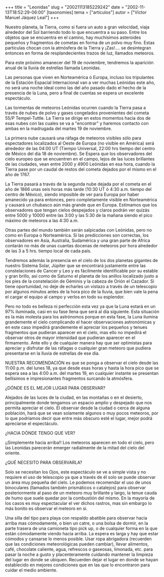 +++
title = "Leonidas"
slug = "20021113185229242"
date = "2002-11-13T18:52:29-06:00"
[taxonomies]
tema = ["articulos"]
autor = ["Víctor Manuel Jáquez Leal"]
+++

Nuestro planeta, la Tierra, como si fuera un auto a gran velocidad,
viaja alrededor del Sol barriendo todo lo que encuentra a su paso. Entre
los objetos que se encuentra en el camino, hay muchísimos asteroides
pequeños y fragmentos de cometas en forma de un polvo muy fino. Estas
partículas chocan con la atmósfera de la Tierra y ¡Zas!…. se desintegran
entonces en forma de resplandecientes trazos de luz, llamados meteoros.

Para este próximo amanecer del 19 de noviembre, tendremos la aparición
anual de la lluvia de estrellas llamada Leonidas.

<!-- more -->
Las personas que viven en Norteamérica ó Europa, incluso los tripulantes
de la Estación Espacial Internacional van a ver muchas Leónidas este
año, no será una noche ideal como las del año pasado dado el hecho de la
presencia de la Luna, pero a final de cuentas se espera un excelente
espectáculo.

Las tormentas de meteoros Leónidas ocurren cuando la Tierra pasa a
través de nubes de polvo y gases congelados provenientes del cometa 55/P
Tempel-Tuttle. La Tierra se dirige en estos momentos hacia dos de esas
nubes con las cuales se va a &quot;encontrar&quot; y haremos contacto
con ambas en la madrugada del martes 19 de noviembre.

La primera nube causará una ráfaga de meteoros visibles sólo para
espectadores localizados al Oeste de Europa (no visible en América) será
alrededor de las 04:00 UT (Tiempo Universal, 22:00 hrs tiempo del centro
de México del día 18 de noviembre). Se Espera que los observadores del
cielo europeo que se encuentren en el campo, lejos de las luces
brillantes de las ciudades, vean entre 2000 y 4900 Leónidas en esa hora,
cuando la Tierra pase por un caudal de restos del cometa dejados por el
mismo en el año de 1767.

La Tierra pasará a través de la segunda nube dejada por el cometa en el
año de 1866 unas seis horas más tarde (10:30 UT ó 4:30 a.m. tiempo del
centro de México), siendo imposible de ver para Europa por haber
amanecido ya para entonces, pero completamente visible en Norteamérica y
causará un chubasco aún más grande que en Europa. Estimamos que los
observadores que tengan cielos despejados y claros podrán ver quizás
entre 5000 y 10000 entre las 3:00 y las 5:30 de la mañana siendo el pico
máximo de meteoros a las 4:30 a.m.

Otras partes del mundo también serán salpicadas con Leónidas, pero no
como en Europa o Norteamérica. Si las predicciones son correctas, los
observadores en Asia, Australia, Sudamérica y una gran parte de Africa
contarán no más de unas cuantas docenas de meteoros por hora alrededor
de las 3 a 5 hrs. tiempo local de cada país.

Tendremos además la presencia en el cielo de los dos planetas gigantes
de nuestro Sistema Solar, Júpiter que se encontrará justamente entre las
constelaciones de Cancer y Leo y es fácilmente identificable por su
estable y gran brillo, así como de Saturno el planeta de los anillos
localizado justo a los pies de la constelación de Géminis y la cabeza de
Orión el Cazador. Si tiene oportunidad, no deje de echarles un vistazo a
través de un telescopio por algunos minutos antes de la hora pico de la
lluvia, que bien vale la pena el cargar el equipo al campo y verlos en
todo su esplendor.

Pero no todo es belleza ni perfección esta vez ya que la Luna estará en
un 97% iluminada, casi en su fase llena que será al día siguiente. Esta
situación es la más molesta para los astrónomos porque en esta fase, la
Luna ilumina grandemente el cielo complicando el hacer observaciones
astronómicas y en este caso impedirá grandemente el apreciar los
pequeños y tenues fragmentos que pudieran aparecer en el cielo, mas ello
no impedirá el observar otros de mayor intensidad que pudieran aparecer
en el firmamento. Ante ello y de cualquier manera hay que ser optimistas
para apreciar y disfrutar de las ráfagas o cualquier gran meteoro que
pudiera presentarse en la lluvia de estrellas de ese día.

NUESTRA RECOMENDACIÓN es que se ponga a observar el cielo desde las
11:00 p.m. del lunes 18, ya que desde esas horas y hasta la hora pico
que se espera sea a las 4:00 a.m. del martes 19, en cualquier instante
se presentan bellísimos e impresionantes fragmentos surcando la
atmósfera.

¿DÓNDE ES EL MEJOR LUGAR PARA OBSERVAR?

Alejados de las luces de la ciudad, en las montañas o en el desierto,
principalmente donde tengamos un espacio amplio y despejado que nos
permita apreciar el cielo. El observar desde la ciudad o cerca de alguna
población, hará que se vean solamente algunos o muy pocos meteoros, por
lo que podríamos decir que entre más obscuro esté el lugar, mejor podrá
apreciarse el espectáculo.

¿HACIA DÓNDE TENGO QUE VER?

¡¡Simplemente hacia arriba!! Los meteoros aparecen en todo el cielo,
pero las Leonidas parecerán emerger radialmente de la mitad del cielo
del oriente.

¿QUÉ NECESITO PARA OBSERVARLA?

Solo se necesitan los Ojos, este espectáculo se ve a simple vista y no
requiere el uso de telescopio ya que a través de él solo se puede
observar un área muy pequeña del cielo. Le podemos recomendar el uso de
unos binoculares (llamados también prismáticos o catalejos) para
observar posteriormente al paso de un meteoro muy brillante y largo, la
tenue cauda de humo que suele quedar por la combustión del mismo. En la
mayoría de los casos es muy espectacular el ver dichos rastros, mas sin
embargo lo más bonito es observar el meteoro en si.

Una silla del tipo para playa con respaldo abatible para observar hacia
arriba mas cómodamente, o bien un catre, o una bolsa de dormir, en la
parte trasera de una camioneta tipo pick up, o de cualquier forma en la
que están cómodamente viendo hacia arriba. La espera es larga y hay que
estar cómodos y cansarse lo menos posible. Usar ropa abrigadora
(recuerden que las condiciones meteorológicas pueden cambiar), llevar
alimentos, café, chocolate caliente, agua, refrescos o gaseosas,
limonada, etc. para pasar la noche a gusto y placenteramente cuidando
mantener la limpieza del lugar en donde se ubiquen. Recuerden dejar el
lugar en donde se hayan establecido en mejores condiciones que en las
que lo encontraron para cuidar el medio ambiente.

